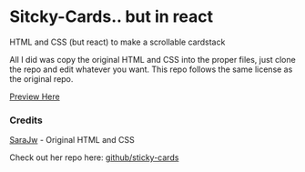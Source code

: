 # Sitcky-Cards.. but in react

HTML and CSS (but react) to make a scrollable cardstack

All I did was copy the original HTML and CSS into the proper files, just clone the repo and edit whatever you want.  This repo follows the same license as the original repo.

[Preview Here](https://sticky-cards.netlify.app/)




### Credits

[SaraJw](https://sarawallen.com/) - Original HTML and CSS

Check out her repo here: [github/sticky-cards](https://github.com/sarajw/Sticky-Cards)